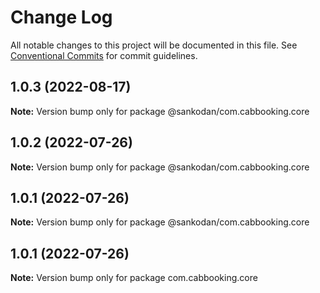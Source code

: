 # Change Log

All notable changes to this project will be documented in this file.
See [Conventional Commits](https://conventionalcommits.org) for commit guidelines.

## 1.0.3 (2022-08-17)

**Note:** Version bump only for package @sankodan/com.cabbooking.core





## 1.0.2 (2022-07-26)

**Note:** Version bump only for package @sankodan/com.cabbooking.core





## 1.0.1 (2022-07-26)

**Note:** Version bump only for package @sankodan/com.cabbooking.core





## 1.0.1 (2022-07-26)

**Note:** Version bump only for package com.cabbooking.core
